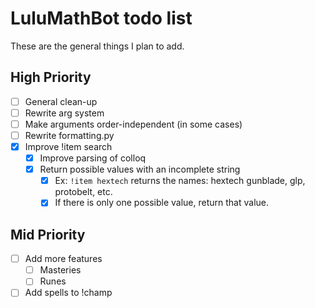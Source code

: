 # LuluMathBot todo list
These are the general things I plan to add.

## High Priority
- [ ] General clean-up
- [ ] Rewrite arg system
- [ ] Make arguments order-independent (in some cases)
- [ ] Rewrite formatting.py
- [x] Improve !item search
	- [x] Improve parsing of colloq
	- [x] Return possible values with an incomplete string
		- [x] Ex: `!item hextech` returns the names: hextech gunblade, glp, protobelt, etc.
		- [x] If there is only one possible value, return that value.

## Mid Priority
- [ ] Add more features
	- [ ] Masteries
	- [ ] Runes
- [ ] Add spells to !champ
